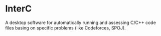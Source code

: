 # InterC
A desktop software for automatically running and assessing C/C++ code files basing on specific problems (like Codeforces, SPOJ). 
